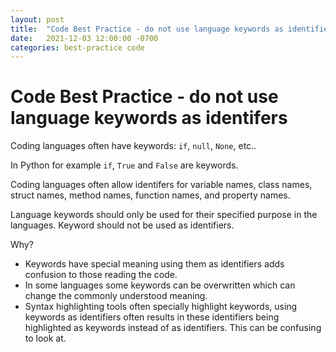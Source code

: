 ```yaml
---
layout: post
title:  "Code Best Practice - do not use language keywords as identifiers"
date:   2021-12-03 12:00:00 -0700
categories: best-practice code
---
```


# Code Best Practice - do not use language keywords as identifers

Coding languages often have keywords:  `if`, `null`, `None`, etc..

In Python for example `if`, `True` and `False` are keywords.

Coding languages often allow identifers for variable names, class names, struct names, method names, function names, and property names.

Language keywords should only be used for their specified purpose in the languages. Keyword should not be used as identifiers.

Why?

- Keywords have special meaning using them as identifiers adds confusion to those reading the code.
- In some languages some keywords can be overwritten which can change the commonly understood meaning.
- Syntax highlighting tools often specially highlight keywords, using keywords as identifiers often results in these identifiers being highlighted as keywords instead of as identifiers. This can be confusing to look at.

